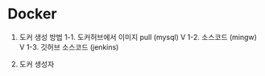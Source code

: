 # Docker

1. 도커 생성 방법
1-1. 도커허브에서 이미지 pull (mysql) V
1-2. 소스코드 (mingw) V
1-3. 깃허브 소스코드 (jenkins)

2. 도커 생성자
